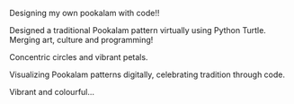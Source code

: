 Designing my own pookalam with code!!

Designed a traditional Pookalam pattern virtually using Python Turtle. Merging art, culture and programming!


Concentric circles and vibrant petals.

Visualizing Pookalam patterns digitally, celebrating tradition through code.

Vibrant and colourful...

